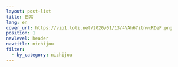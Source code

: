 ```yaml
---
layout: post-list
title: 日常
lang: en
cover_url: https://vip1.loli.net/2020/01/13/4VAh67itnvxRDeP.png
position: 1
navlevel: header
navtitle: nichijou
filter:
  - by_category: nichijou
---
```

